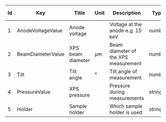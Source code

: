 |Id		|  Key                  | Title                 |Unit	| Description                                               | Type    | Required | Allowed values |
|----	| -------------------   | ----------------------| ----	| ----------------------------------------------------------| ------- | -------- | ------------- |
|	1	| AnodeVoltageValue    	| Anode voltage 		| 		| Voltage at the anode e.g. 15 keV  					| number | 1 ||
|	2	| BeamDiameterValue 	| XPS beam diameter 	| µm	| Beam diameter of the XPS measurement  | number | 1 | |
|	3	| Tilt 					| Tilt angle 			|  ° 	| Tilt angle of measurement 			| number | 1 | |
|	4	| PressureValue 		| XPS pressure 			|		| Pressure during measurements 			| string | 1 | |
|	5	| Holder 				| Sample holder 		|		| Which sample holder is used 			| string | 1 | |
